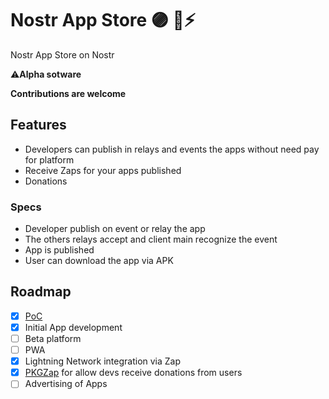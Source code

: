 # Nostr App Store 🟣 🏪⚡

Nostr App Store on Nostr

⚠️**Alpha sotware**

**Contributions are welcome**


## Features

- Developers can publish in relays and events the apps without need pay for platform
- Receive Zaps for your apps published
- Donations

### Specs

- Developer publish on event or relay the app
- The others relays accept and client main recognize the event
- App is published
- User can download the app via APK 

## Roadmap

- [x] [PoC](https://github.com/AreaLayer/Nostr-App-Store-PoC)
- [x] Initial App development
- [ ] Beta platform
- [ ] PWA
- [x] Lightning Network integration via Zap
- [x] [PKGZap](https://pkgzap.albylabs.com/) for allow devs receive donations from users
- [ ] Advertising of Apps
